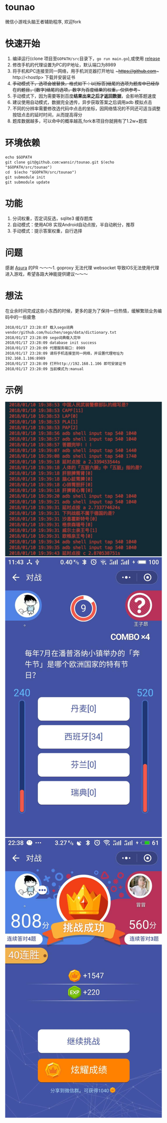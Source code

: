 # tounao
微信小游戏头脑王者辅助程序, 欢迎fork

# 快速开始
1. 编译运行(clone 项目至`GOPATH/src`目录下，`go run main.go`),或使用 [release][1]
2. 修改手机的代理设置为PC的IP地址，默认端口为8989
3. 将手机和PC连接至同一网络，用手机浏览器打开地址 ~~~https://github.com~~~  http://\<hostIp> 下载并安装证书
4. ~~手动模式下，选项会被替换，格式如下：以[标答]结尾的选项为题库中已经存在的题目，[数字]结尾的选项，数字为百度结果的权重，仅供参考~~~
5. 手动模式下，因为需要等到百度**结果出来之后才返回数据**，会影响答题速度
6. 建议使用自动模式，数据完全透传，异步获取答案之后调用adb 模拟点击
6. 不同的分辨率需要修改选代码中点击的坐标，因网络情况的不同还可适当调整按钮点击的延时时间，从而提高得分
7. 题库数据越多，可以命中的概率越高,fork本项目你就拥有了1.2w+题库

# 环境依赖
```
echo $GOPATH
git clone git@github.com:wansir/tounao.git $(echo "$GOPATH/src/tounao")
cd  $(echo "$GOPATH/src/tounao")
git submodule init
git submodule update
```

# 功能
1. 分词权重，否定词反选，sqlite3 缓存题库
2. 自动模式：使用ADB 实现Android自动点按，半自动刷分，推荐
3. 手动模式：提示答案权重，自行选择



# 问题
感谢 [Asura][2] 的PR
～～～1. goproxy 无法代理 websocket 导致IOS无法使用代理进入游戏，希望各路大神能提供建议～～～

# 想法
在业余时间完成这些小东西的时候，更多的是为了保持一份热情，缓解繁琐业务编码中的一些疲惫

```
2018/01/17 23:28:07 载入sego词典 vendor/github.com/huichen/sego/data/dictionary.txt
2018/01/17 23:28:09 sego词典载入完毕
2018/01/17 23:28:09 database init success
2018/01/17 23:28:09 代理服务端口: 8989
2018/01/17 23:28:09 请将手机连接至同一网络，并设置代理地址为192.168.1.106:8989
2018/01/17 23:28:09 打开http://192.168.1.106 即可安装证书
2018/01/17 23:28:09 当前模式为:manual
```
# 示例
![刷题过程](screenshot/191515584474_.pic.jpg)
![权重提示](screenshot/161515556265_.pic.jpg)
![连胜](screenshot/201515599760_.pic.jpg)


[1]: (https://github.com/wansir/tounao/releases)
[2]: (https://github.com/luodaoyi)



